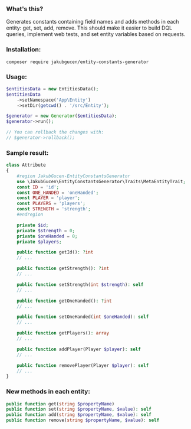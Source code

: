 ### What's this?
Generates constants containing field names and adds methods in each entity: get, set, add, remove.
This should make it easier to build DQL queries, implement web tests, and set entity variables based on requests.


### Installation:
```
composer require jakubgucen/entity-constants-generator
```


### Usage:
```php
$entitiesData = new EntitiesData();
$entitiesData
    ->setNamespace('App\Entity')
    ->setDir(getcwd() . '/src/Entity');

$generator = new Generator($entitiesData);
$generator->run();

// You can rollback the changes with:
// $generator->rollback();
```


### Sample result:
```php
class Attribute
{
    #region JakubGucen-EntityConstantsGenerator
    use \JakubGucen\EntityConstantsGenerator\Traits\MetaEntityTrait;
    const ID = 'id';
    const ONE_HANDED = 'oneHanded';
    const PLAYER = 'player';
    const PLAYERS = 'players';
    const STRENGTH = 'strength';
    #endregion

    private $id;
    private $strength = 0;
    private $oneHanded = 0;
    private $players;

    public function getId(): ?int
    // ...

    public function getStrength(): ?int
    // ...

    public function setStrength(int $strength): self
    // ...

    public function getOneHanded(): ?int
    // ...

    public function setOneHanded(int $oneHanded): self
    // ...

    public function getPlayers(): array
    // ...

    public function addPlayer(Player $player): self
    // ...

    public function removePlayer(Player $player): self
    // ...
}
```


### New methods in each entity:
```php
public function get(string $propertyName)
public function set(string $propertyName, $value): self
public function add(string $propertyName, $value): self
public function remove(string $propertyName, $value): self
```
